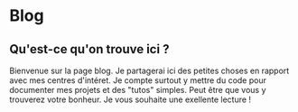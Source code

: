 # Blog

## Qu'est-ce qu'on trouve ici ?

Bienvenue sur la page blog. Je partagerai ici des petites choses en rapport avec mes centres d'intéret.
Je compte surtout y mettre du code pour documenter mes projets et des "tutos" simples. Peut être que vous y trouverez votre bonheur. Je vous souhaite une exellente lecture ! 
